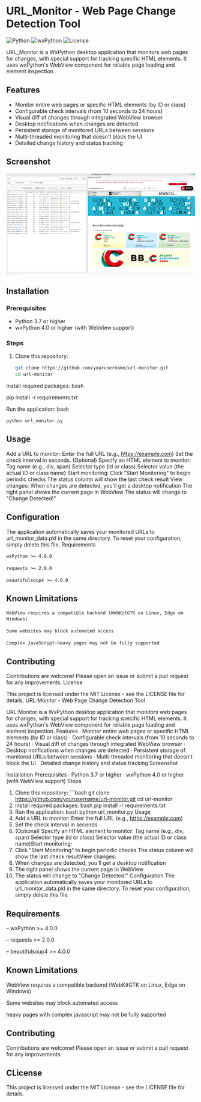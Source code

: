 # URL_Monitor - Web Page Change Detection Tool

![Python](https://img.shields.io/badge/python-3.7+-blue.svg)
![wxPython](https://img.shields.io/badge/wxPython-4.0+-green.svg)
![License](https://img.shields.io/badge/license-MIT-orange.svg)

URL_Monitor is a WxPython desktop application that monitors web pages for changes, with special support for tracking specific HTML elements. It uses wxPython's WebView component for reliable page loading and element inspection.

## Features

- Monitor entire web pages or specific HTML elements (by ID or class)
- Configurable check intervals (from 10 seconds to 24 hours)
- Visual diff of changes through integrated WebView browser
- Desktop notifications when changes are detected
- Persistent storage of monitored URLs between sessions
- Multi-threaded monitoring that doesn't block the UI
- Detailed change history and status tracking

## Screenshot

![Main application window showing URL list and WebView](images/url_monitor.png)

## Installation

### Prerequisites
- Python 3.7 or higher
- wxPython 4.0 or higher (with WebView support)

### Steps
1. Clone this repository:
   ```bash
   git clone https://github.com/yourusername/url-monitor.git
   cd url-monitor
Install required packages:
bash

pip install -r requirements.txt

Run the application:
bash

    python url_monitor.py

## Usage

Add a URL to monitor:
Enter the full URL (e.g., https://example.com)
Set the check interval in seconds.
(Optional) Specify an HTML element to monitor:
Tag name (e.g., div, span)
Selector type (id or class)
Selector value (the actual ID or class name)
Start monitoring:
Click "Start Monitoring" to begin periodic checks
The status column will show the last check result
View changes:
When changes are detected, you'll get a desktop notification
The right panel shows the current page in WebView
 The status will change to "Change Detected!"

## Configuration

The application automatically saves your monitored URLs to url_monitor_data.pkl in the same directory. To reset your configuration, simply delete this file.
Requirements

    wxPython >= 4.0.0

    requests >= 2.0.0

    beautifulsoup4 >= 4.0.0

## Known Limitations

    WebView requires a compatible backend (WebKitGTK on Linux, Edge on Windows)

    Some websites may block automated access

    Complex JavaScript-heavy pages may not be fully supported

## Contributing

Contributions are welcome! Please open an issue or submit a pull request for any improvements.
License

This project is licensed under the MIT License - see the LICENSE file for details.
URL:Monitor - Web Page Change Detection Tool
  
URL:Monitor is a WxPython desktop application that monitors web pages for changes, with special support for tracking specific HTML elements. It uses wxPython's WebView component for reliable page loading and element inspection.
Features
·	Monitor entire web pages or specific HTML elements (by ID or class)
·	Configurable check intervals (from 10 seconds to 24 hours)
·	Visual diff of changes through integrated WebView browser
·	Desktop notifications when changes are detected
·	Persistent storage of monitored URLs between sessions
·	Multi-threaded monitoring that doesn't block the UI
·	Detailed change history and status tracking
Screenshot

Installation
Prerequisites
·	Python 3.7 or higher
·	wxPython 4.0 or higher (with WebView support)
Steps
1.	Clone this repository: ```bash git clone https://github.com/yourusername/url-monitor.git cd url-monitor
2.	Install required packages: bash
pip install -r requirements.txt
1.	Run the application: bash
python url_monitor.py
Usage
1.	Add a URL to monitor:    Enter the full URL (e.g., https://example.com)    
2.	Set the check interval in seconds   
3.	 (Optional) Specify an HTML element to monitor:        Tag name (e.g., div, span)        Selector type (id or class)        Selector value (the actual ID or class name)Start monitoring:   
4.	 Click "Start Monitoring" to begin periodic checks    The status column will show the last check resultView changes:    
5.	When changes are detected, you'll get a desktop notification   
6.	 The right panel shows the current page in WebView    
7.	The status will change to "Change Detected!"
Configuration
The application automatically saves your monitored URLs to url_monitor_data.pkl in the same directory. To reset your configuration, simply delete this file. 

## Requirements
 –	wxPython >= 4.0.0
 
 –	requests >= 2.0.0
 
 –	beautifulsoup4 >= 4.0.0

## Known Limitations
WebView requires a compatible backend (WebKitGTK on Linux, Edge on Windows)

Some websites may block automated access

heavy pages with complex javascript may not be fully supported

## Contributing
Contributions are welcome! Please open an issue or submit a pull request for any improvements. 

## CLicense
This project is licensed under the MIT License - see the LICENSE file for details. 


